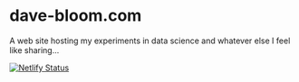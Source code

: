 # dave-bloom.com
A web site hosting my experiments in data science and whatever else I feel like sharing...

[![Netlify Status](https://api.netlify.com/api/v1/badges/71e1cb91-16d0-43f2-a9fd-3663024846f1/deploy-status)](https://app.netlify.com/sites/dave-bloom/deploys)